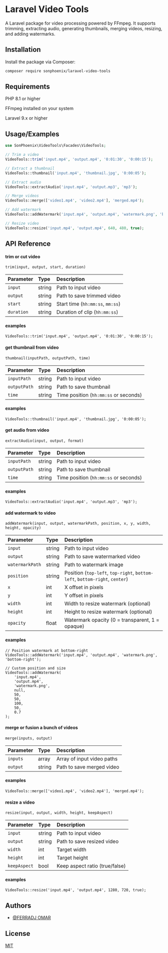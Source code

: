 
# Laravel Video Tools

A Laravel package for video processing powered by FFmpeg.
It supports trimming, extracting audio, generating thumbnails, merging videos, resizing, and adding watermarks.

## Installation

Install the package via Composer:
```bash
composer require sonphoenix/laravel-video-tools
```

## Requirements

PHP 8.1 or higher

FFmpeg installed on your system

Laravel 9.x or higher
## Usage/Examples

```php
use SonPhoenix\VideoTools\Facades\VideoTools;

// Trim a video
VideoTools::trim('input.mp4', 'output.mp4', '0:01:30', '0:00:15');

// Extract a thumbnail
VideoTools::thumbnail('input.mp4', 'thumbnail.jpg', '0:00:05');

// Extract audio
VideoTools::extractAudio('input.mp4', 'output.mp3', 'mp3');

// Merge videos
VideoTools::merge(['video1.mp4', 'video2.mp4'], 'merged.mp4');

// Add watermark
VideoTools::addWatermark('input.mp4', 'output.mp4', 'watermark.png', 'bottom-right');

// Resize video
VideoTools::resize('input.mp4', 'output.mp4', 640, 480, true);
```


## API Reference

#### trim or cut video

```http
trim(input, output, start, duration)
```

| Parameter  | Type   | Description                      |
| :--------- | :----- | :------------------------------- |
| `input`    | string | Path to input video              |
| `output`   | string | Path to save trimmed video       |
| `start`    | string | Start time (`hh:mm:ss`, `mm:ss`) |
| `duration` | string | Duration of clip (`hh:mm:ss`)    |

#### examples
```http
VideoTools::trim('input.mp4', 'output.mp4', '0:01:30', '0:00:15');
```

#### get thumbnail from video

```http
thumbnail(inputPath, outputPath, time)
```

| Parameter    | Type   | Description                           |
| :----------- | :----- | :------------------------------------ |
| `inputPath`  | string | Path to input video                   |
| `outputPath` | string | Path to save thumbnail                |
| `time`       | string | Time position (`hh:mm:ss` or seconds) |

#### examples
```http
VideoTools::thumbnail('input.mp4', 'thumbnail.jpg', '0:00:05');
```

#### get audio from video

```http
extractAudio(input, output, format)
```

| Parameter    | Type   | Description                           |
| :----------- | :----- | :------------------------------------ |
| `inputPath`  | string | Path to input video                   |
| `outputPath` | string | Path to save thumbnail                |
| `time`       | string | Time position (`hh:mm:ss` or seconds) |

#### examples
```http
VideoTools::extractAudio('input.mp4', 'output.mp3', 'mp3');
```

#### add watermark to video

```http
addWatermark(input, output, watermarkPath, position, x, y, width, height, opacity)
```

| Parameter       | Type   | Description                                                                 |
| :-------------- | :----- | :-------------------------------------------------------------------------- |
| `input`         | string | Path to input video                                                         |
| `output`        | string | Path to save watermarked video                                              |
| `watermarkPath` | string | Path to watermark image                                                     |
| `position`      | string | Position (`top-left`, `top-right`, `bottom-left`, `bottom-right`, `center`) |
| `x`             | int    | X offset in pixels                                                          |
| `y`             | int    | Y offset in pixels                                                          |
| `width`         | int    | Width to resize watermark (optional)                                        |
| `height`        | int    | Height to resize watermark (optional)                                       |
| `opacity`       | float  | Watermark opacity (0 = transparent, 1 = opaque)                             |

#### examples
```http
// Position watermark at bottom-right
VideoTools::addWatermark('input.mp4', 'output.mp4', 'watermark.png', 'bottom-right');

// Custom position and size
VideoTools::addWatermark(
    'input.mp4', 
    'output.mp4', 
    'watermark.png', 
    null, 
    50, 
    50, 
    100, 
    50, 
    0.7
);
```

#### merge or fusion a bunch of videos

```http
merge(inputs, output)
```

| Parameter | Type   | Description                |
| :-------- | :----- | :------------------------- |
| `inputs`  | array  | Array of input video paths |
| `output`  | string | Path to save merged video  |

#### examples
```http
VideoTools::merge(['video1.mp4', 'video2.mp4'], 'merged.mp4');
```

#### resize a video

```http
resize(input, output, width, height, keepAspect)
```

| Parameter    | Type   | Description                    |
| :----------- | :----- | :----------------------------- |
| `input`      | string | Path to input video            |
| `output`     | string | Path to save resized video     |
| `width`      | int    | Target width                   |
| `height`     | int    | Target height                  |
| `keepAspect` | bool   | Keep aspect ratio (true/false) |

#### examples
```http
VideoTools::resize('input.mp4', 'output.mp4', 1280, 720, true);
```






## Authors

- [@FERRADJ OMAR](https://github.com/sonphoenix)


## License

[MIT](https://choosealicense.com/licenses/mit/)


